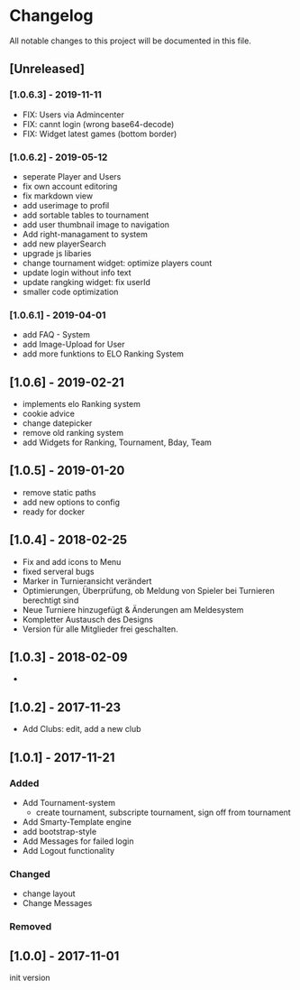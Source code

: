 # Changelog
All notable changes to this project will be documented in this file.


## [Unreleased]

### [1.0.6.3] - 2019-11-11
- FIX: Users via Admincenter
- FIX: cannt login (wrong base64-decode)
- FIX: Widget latest games (bottom border) 

### [1.0.6.2] - 2019-05-12
- seperate Player and Users
- fix own account editoring
- fix markdown view
- add userimage to profil
- add sortable tables to tournament
- add user thumbnail image to navigation
- Add right-managament to system
- add new playerSearch
- upgrade js libaries
- change tournament widget: optimize players count
- update login without info text
- update rangking widget: fix userId
- smaller code optimization

### [1.0.6.1] - 2019-04-01
- add FAQ - System
- add Image-Upload for User
- add more funktions to ELO Ranking System

## [1.0.6] - 2019-02-21
- implements elo Ranking system
- cookie advice
- change datepicker
- remove old ranking system
- add Widgets for Ranking, Tournament, Bday, Team

## [1.0.5] - 2019-01-20
- remove static paths
- add new options to config
- ready for docker

## [1.0.4] - 2018-02-25
- Fix and add icons to Menu  
- fixed serveral bugs  
- Marker in Turnieransicht verändert  
- Optimierungen, Überprüfung, ob Meldung von Spieler bei Turnieren berechtigt sind  
- Neue Turniere hinzugefügt & Änderungen am Meldesystem  
- Kompletter Austausch des Designs  
- Version für alle Mitglieder frei geschalten.  

## [1.0.3] - 2018-02-09
-

## [1.0.2] - 2017-11-23
- Add Clubs: edit, add a new club

## [1.0.1] - 2017-11-21
### Added
- Add Tournament-system
  - create tournament, subscripte tournament, sign off from tournament
- Add Smarty-Template engine
- add bootstrap-style
- Add Messages for failed login
- Add Logout functionality

### Changed
- change layout
- Change Messages

### Removed

## [1.0.0] - 2017-11-01
init version

